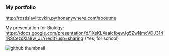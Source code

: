 ### My portfolio
http://rostislavlitovkin.pythonanywhere.com/aboutme

My presentation for Biology: https://docs.google.com/presentation/d/1XsKLXaaicfbewJg5ZwNmcVDJ314rRSCezsXla8w_JLY/edit?usp=sharing
(Yes, for school)

![github thumbnail](https://user-images.githubusercontent.com/77352013/166113688-e7c797e1-e267-41ec-854c-752ef09dc1e9.png)


<!--
**RostislavLitovkin/RostislavLitovkin** is a ✨ _special_ ✨ repository because its `README.md` (this file) appears on your GitHub profile.

Here are some ideas to get you started:

- 🔭 I’m currently working on ...
- 🌱 I’m currently learning ...
- 👯 I’m looking to collaborate on ...
- 🤔 I’m looking for help with ...
- 💬 Ask me about ...
- 📫 How to reach me: ...
- 😄 Pronouns: ...
- ⚡ Fun fact: ...
-->

